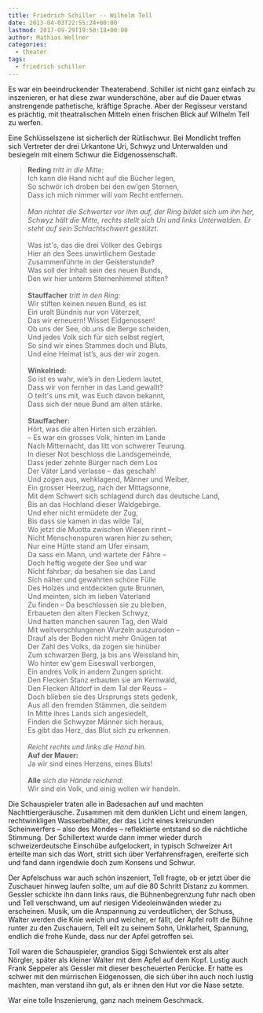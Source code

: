 ```yaml
---
title: Friedrich Schiller -- Wilhelm Tell
date: 2013-04-03T22:55:24+00:00
lastmod: 2017-09-29T19:50:18+00:00
author: Mathias Wellner
categories:
  - theater
tags:
  - friedrich schiller
---
```

Es war ein beeindruckender Theaterabend. Schiller ist nicht ganz einfach zu inszenieren, er hat diese zwar wunderschöne, aber auf die Dauer etwas anstrengende pathetische, kräftige Sprache. Aber der Regisseur verstand es prächtig, mit theatralischen Mitteln einen frischen Blick auf Wilhelm Tell zu werfen. 

Eine Schlüsselszene ist sicherlich der Rütlischwur. Bei Mondlicht treffen sich Vertreter der drei Urkantone Uri, Schwyz und Unterwalden und besiegeln mit einem Schwur die Eidgenossenschaft. 

<blockquote class="blockquote">
<strong>Reding</strong> <em>tritt in die Mitte:</em><br>
Ich kann die Hand nicht auf die Bücher legen,<br>
So schwör ich droben bei den ew&#8217;gen Sternen,<br>
Dass ich mich nimmer will vom Recht entfernen.<br>
<br>
<em>Man richtet die Schwerter vor ihm auf, der Ring bildet sich um ihn her, Schwyz hält die Mitte, rechts stellt sich Uri und links Unterwalden. Er steht auf sein Schlachtschwert gestützt.</em><br>
<br>
Was ist's, das die drei Völker des Gebirgs<br>
Hier an des Sees unwirtlichem Gestade<br>
Zusammenführte in der Geisterstunde?<br>
Was soll der Inhalt sein des neuen Bunds,<br>
Den wir hier unterm Sternenhimmel stiften?<br>
<br>
<strong>Stauffacher</strong> <em>tritt in den Ring:</em><br>
Wir stiften keinen neuen Bund, es ist<br>
Ein uralt Bündnis nur von Väterzeit,<br>
Das wir erneuern! Wisset Eidgenossen!<br>
Ob uns der See, ob uns die Berge scheiden,<br>
Und jedes Volk sich für sich selbst regiert,<br>
So sind wir eines Stammes doch und Bluts,<br>
Und eine Heimat ist&#8217;s, aus der wir zogen.<br>
<br>
<strong>Winkelried:</strong><br>
So ist es wahr, wie&#8217;s in den Liedern lautet,<br>
Dass wir von fernher in das Land gewallt?<br>
O teilt's uns mit, was Euch davon bekannt,<br>
Dass sich der neue Bund am alten stärke.<br>
<br>
<strong>Stauffacher:</strong><br>  
Hört, was die alten Hirten sich erzählen.<br>
– Es war ein grosses Volk, hinten im Lande<br>
Nach Mitternacht, das litt von schwerer Teurung.<br>
In dieser Not beschloss die Landsgemeinde,<br>
Dass jeder zehnte Bürger nach dem Los<br>
Der Väter Land verlasse – das geschah!<br>
Und zogen aus, wehklagend, Männer und Weiber,<br>
Ein grosser Heerzug, nach der Mittagsonne,<br>
Mit dem Schwert sich schlagend durch das deutsche Land,<br>
Bis an das Hochland dieser Waldgebirge.<br>
Und eher nicht ermüdete der Zug,<br>
Bis dass sie kamen in das wilde Tal,<br>
Wo jetzt die Muotta zwischen Wiesen rinnt –<br>
Nicht Menschenspuren waren hier zu sehen,<br>
Nur eine Hütte stand am Ufer einsam,<br>
Da sass ein Mann, und wartete der Fähre –<br>
Doch heftig wogete der See und war<br>
Nicht fahrbar; da besahen sie das Land<br>
Sich näher und gewahrten schöne Fülle<br>
Des Holzes und entdeckten gute Brunnen,<br>
Und meinten, sich im lieben Vaterland<br>
Zu finden – Da beschlossen sie zu bleiben,<br>
Erbaueten den alten Flecken Schwyz,<br>
Und hatten manchen sauren Tag, den Wald<br>
Mit weitverschlungenen Wurzeln auszuroden –<br>
Drauf als der Boden nicht mehr Gnügen tat<br>
Der Zahl des Volks, da zogen sie hinüber<br>
Zum schwarzen Berg, ja bis ans Weissland hin,<br>
Wo hinter ew'gem Eiseswall verborgen,<br>
Ein andres Volk in andern Zungen spricht.<br>
Den Flecken Stanz erbauten sie am Kernwald,<br>
Den Flecken Altdorf in dem Tal der Reuss –<br>
Doch blieben sie des Ursprungs stets gedenk,<br>
Aus all den fremden Stämmen, die seitdem<br>
In Mitte ihres Lands sich angesiedelt,<br>
Finden die Schwyzer Männer sich heraus,<br>
Es gibt das Herz, das Blut sich zu erkennen.<br>
<br>
<em>Reicht rechts und links die Hand hin.</em><br>
<strong>Auf der Mauer:</strong><br>  
Ja wir sind eines Herzens, eines Bluts!<br>
<br> 
<strong>Alle</strong> <em>sich die Hände reichend:</em><br>
Wir sind ein Volk, und einig wollen wir handeln.<br>
</blockquote>

Die Schauspieler traten alle in Badesachen auf und machten Nachttiergeräusche. Zusammen mit dem dunklen Licht und einem langen, rechtwinkligen Wasserbehälter, der das Licht eines kreisrunden Scheinwerfers &ndash; also des Mondes &ndash; reflektierte entstand so die nächtliche Stimmung. Der Schillertext wurde dann immer wieder durch schweizerdeutsche Einschübe aufgelockert, in typisch Schweizer Art erteilte man sich das Wort, stritt sich über Verfahrensfragen, ereiferte sich und fand dann irgendwie doch zum Konsens und Schwur. 

Der Apfelschuss war auch schön inszeniert, Tell fragte, ob er jetzt über die Zuschauer hinweg laufen sollte, um auf die 80 Schritt Distanz zu kommen. Gessler schickte ihn dann links raus, die Bühnenbegrenzung fuhr nach oben und Tell verschwand, um auf riesigen Videoleinwänden wieder zu erscheinen. Musik, um die Anspannung zu verdeutlichen, der Schuss, Walter werden die Knie weich und weicher, er fällt, der Apfel rollt die Bühne runter zu den Zuschauern, Tell eilt zu seinem Sohn, Unklarheit, Spannung, endlich die frohe Kunde, dass nur der Apfel getroffen sei. 

Toll waren die Schauspieler, grandios Siggi Schwientek erst als alter Nörgler, später als kleiner Walter mit dem Apfel auf dem Kopf. Lustig auch Frank Seppeler als Gessler mit dieser bescheuerten Perücke. Er hatte es schwer mit den mürrischen Eidgenossen, die sich über ihn auch noch lustig machten, man verstand ihn gut, als er ihnen den Hut vor die Nase setzte. 

War eine tolle Inszenierung, ganz nach meinem Geschmack.